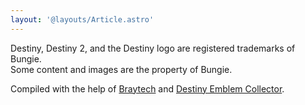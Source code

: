 ```yaml
---
layout: '@layouts/Article.astro'
---
```


Destiny, Destiny 2, and the Destiny logo are registered trademarks of Bungie.  
Some content and images are the property of Bungie.

Compiled with the help of [Braytech][braytech] and [Destiny Emblem Collector][dec].

[braytech]: https://bray.tech 'Braytech'
[dec]: https://destinyemblemcollector.com 'Destiny Emblem Collector'
